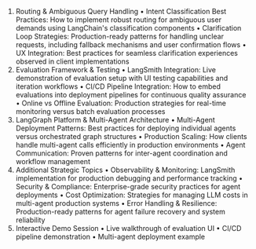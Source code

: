 1. Routing & Ambiguous Query Handling
	•	Intent Classification Best Practices: How to implement robust routing for ambiguous user demands using LangChain's classification components 	•	Clarification Loop Strategies: Production-ready patterns for handling unclear requests, including fallback mechanisms and user confirmation flows 	•	UX Integration: Best practices for seamless clarification experiences observed in client implementations 
2. Evaluation Framework & Testing
	•	LangSmith Integration: Live demonstration of evaluation setup with UI testing capabilities and iteration workflows 	•	CI/CD Pipeline Integration: How to embed evaluations into deployment pipelines for continuous quality assurance 	•	Online vs Offline Evaluation: Production strategies for real-time monitoring versus batch evaluation processes 
3. LangGraph Platform & Multi-Agent Architecture
	•	Multi-Agent Deployment Patterns: Best practices for deploying individual agents versus orchestrated graph structures 	•	Production Scaling: How clients handle multi-agent calls efficiently in production environments 	•	Agent Communication: Proven patterns for inter-agent coordination and workflow management 
4. Additional Strategic Topics
	•	Observability & Monitoring: LangSmith implementation for production debugging and performance tracking 	•	Security & Compliance: Enterprise-grade security practices for agent deployments 	•	Cost Optimization: Strategies for managing LLM costs in multi-agent production systems 	•	Error Handling & Resilience: Production-ready patterns for agent failure recovery and system reliability 
5. Interactive Demo Session
	•	Live walkthrough of evaluation UI	•	CI/CD pipeline demonstration	•	Multi-agent deployment example
